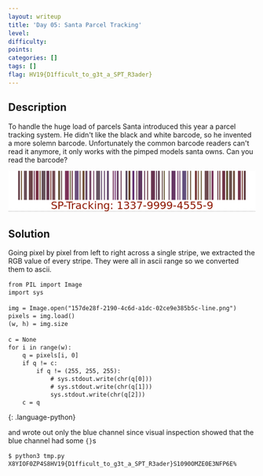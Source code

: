 ```yaml
---
layout: writeup
title: 'Day 05: Santa Parcel Tracking'
level:
difficulty:
points:
categories: []
tags: []
flag: HV19{D1fficult_to_g3t_a_SPT_R3ader}
---
```

## Description

To handle the huge load of parcels Santa introduced this year a parcel
tracking system. He didn't like the black and white barcode, so he
invented a more solemn barcode. Unfortunately the common barcode readers
can't read it anymore, it only works with the pimped models santa owns.
Can you read the barcode?

![](./writeupfiles/dec05/157de28f-2190-4c6d-a1dc-02ce9e385b5c.png)

## Solution

Going pixel by pixel from left to right across a single stripe, we
extracted the RGB value of every stripe. They were all in ascii range so
we converted them to ascii.

    from PIL import Image
    import sys
    
    img = Image.open("157de28f-2190-4c6d-a1dc-02ce9e385b5c-line.png")
    pixels = img.load()
    (w, h) = img.size
    
    c = None
    for i in range(w):
        q = pixels[i, 0]
        if q != c:
            if q != (255, 255, 255):
                # sys.stdout.write(chr(q[0]))
                # sys.stdout.write(chr(q[1]))
                sys.stdout.write(chr(q[2]))
        c = q
{: .language-python}

and wrote out only the blue channel since visual inspection showed that
the blue channel had some `{}`s

    $ python3 tmp.py
    X8YIOF0ZP4S8HV19{D1fficult_to_g3t_a_SPT_R3ader}S1090OMZE0E3NFP6E%

